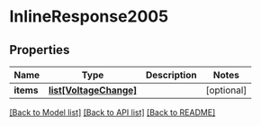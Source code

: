 # InlineResponse2005

## Properties
Name | Type | Description | Notes
------------ | ------------- | ------------- | -------------
**items** | [**list[VoltageChange]**](VoltageChange.md) |  | [optional] 

[[Back to Model list]](../README.md#documentation-for-models) [[Back to API list]](../README.md#documentation-for-api-endpoints) [[Back to README]](../README.md)



